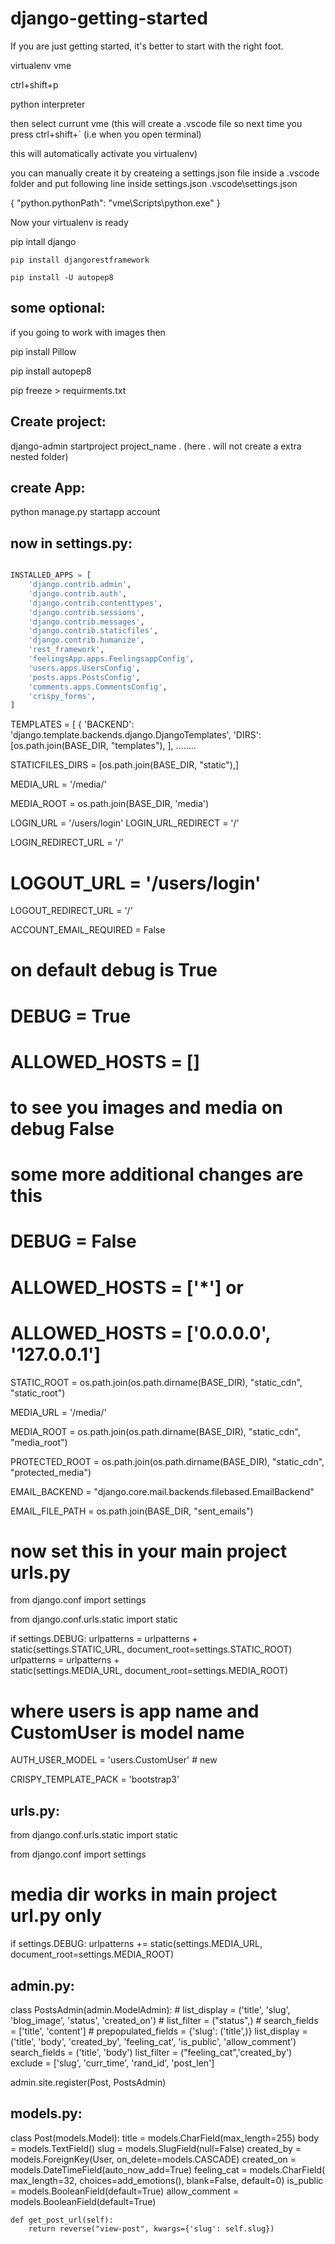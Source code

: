 # django-getting-started
If you are just getting started, it's better to start with the right foot.














virtualenv vme



ctrl+shift+p



python interpreter

then select currunt vme
(this will create a .vscode file so next time you press ctrl+shift+` (i.e when you open terminal)


this will automatically activate you virtualenv)



you can manually create it by createing a settings.json file inside a .vscode folder and put following line inside settings.json
.vscode\settings.json


{
    "python.pythonPath": "vme\\Scripts\\python.exe"
}



Now your virtualenv is ready



pip intall django

```command
pip install djangorestframework
```

```shell
pip install -U autopep8
```


some optional:
---
if you going to work with images
then


pip install Pillow


pip install autopep8



pip freeze > requirments.txt



Create project:
--------------


django-admin startproject project_name .
(here . will not create a extra nested folder)

create App:
-------



python manage.py startapp account


now in settings.py:
----------


```python

INSTALLED_APPS = [
    'django.contrib.admin',
    'django.contrib.auth',
    'django.contrib.contenttypes',
    'django.contrib.sessions',
    'django.contrib.messages',
    'django.contrib.staticfiles',
    'django.contrib.humanize',
    'rest_framework',
    'feelingsApp.apps.FeelingsappConfig',
    'users.apps.UsersConfig',
    'posts.apps.PostsConfig',
    'comments.apps.CommentsConfig',
    'crispy_forms',
]


```

TEMPLATES = [
    {
        'BACKEND': 'django.template.backends.django.DjangoTemplates',
        'DIRS': [os.path.join(BASE_DIR, "templates"), ],
        ........


STATICFILES_DIRS = [os.path.join(BASE_DIR, "static"),]



MEDIA_URL = '/media/'


MEDIA_ROOT = os.path.join(BASE_DIR, 'media')




LOGIN_URL = '/users/login'
LOGIN_URL_REDIRECT = '/'



LOGIN_REDIRECT_URL = '/'


# LOGOUT_URL = '/users/login'


LOGOUT_REDIRECT_URL = '/'


ACCOUNT_EMAIL_REQUIRED = False




# on default debug is True
# DEBUG = True


# ALLOWED_HOSTS = []



# to see you images and media on debug False


# some more additional changes are this

# DEBUG = False


# ALLOWED_HOSTS = ['*']     or


# ALLOWED_HOSTS = ['0.0.0.0', '127.0.0.1']



STATIC_ROOT = os.path.join(os.path.dirname(BASE_DIR),
                           "static_cdn", "static_root")


MEDIA_URL = '/media/'


MEDIA_ROOT = os.path.join(os.path.dirname(BASE_DIR),
                          "static_cdn",
                          "media_root")


PROTECTED_ROOT = os.path.join(os.path.dirname(BASE_DIR),
                              "static_cdn", "protected_media")



EMAIL_BACKEND = "django.core.mail.backends.filebased.EmailBackend"


EMAIL_FILE_PATH = os.path.join(BASE_DIR, "sent_emails")

# now set this in your main project urls.py


from django.conf import settings


from django.conf.urls.static import static



if settings.DEBUG:
    urlpatterns = urlpatterns + \
        static(settings.STATIC_URL, document_root=settings.STATIC_ROOT)
    urlpatterns = urlpatterns + \
        static(settings.MEDIA_URL, document_root=settings.MEDIA_ROOT)





# where users is app name and CustomUser is model name


AUTH_USER_MODEL = 'users.CustomUser'  # new



CRISPY_TEMPLATE_PACK = 'bootstrap3'




urls.py:
---


from django.conf.urls.static import static


from django.conf import settings


# media dir works in main project url.py only
if settings.DEBUG:
    urlpatterns += static(settings.MEDIA_URL,
                          document_root=settings.MEDIA_ROOT)




admin.py:
----

class PostsAdmin(admin.ModelAdmin):
    # list_display = ('title', 'slug', 'blog_image', 'status', 'created_on')
    # list_filter = ("status",)
    # search_fields = ['title', 'content']
    # prepopulated_fields = {'slug': ('title',)}
    list_display = ('title', 'body', 'created_by', 'feeling_cat', 'is_public', 'allow_comment')
    search_fields = ('title', 'body')
    list_filter = ("feeling_cat",'created_by')
    exclude = ['slug', 'curr_time', 'rand_id', 'post_len']

admin.site.register(Post, PostsAdmin)



models.py:
-----

class Post(models.Model):
    title = models.CharField(max_length=255)
    body = models.TextField()
    slug = models.SlugField(null=False)
    created_by = models.ForeignKey(User, on_delete=models.CASCADE)
    created_on = models.DateTimeField(auto_now_add=True)
    feeling_cat = models.CharField(
        max_length=32, choices=add_emotions(), blank=False, default=0)
    is_public = models.BooleanField(default=True)
    allow_comment = models.BooleanField(default=True)


    def get_post_url(self):
        return reverse("view-post", kwargs={'slug': self.slug})

